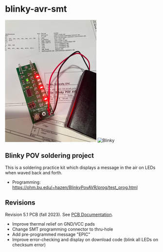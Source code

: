# blinky-avr-smt

![Overview Photo](Photos/overview.jpg)
![Blinky](http://edf.bu.edu/pov/taxi.jpg)

## Blinky POV soldering project

This is a soldering practice kit which displays a message in the air
on LEDs when waved back and forth.  

* Programming: https://ohm.bu.edu/~hazen/BlinkyPovAVR/prog/test_prog.html

## Revisions

Revision 5.1 PCB (fall 2023).  See [PCB Documentation](Hardware/avr-smt-44).

* Improve thermal relief on GND/VCC pads
* Change SMT programming connector to thru-hole
* Add pre-programmed message "EPIC"
* Improve error-checking and display on download code
  (blink all LEDs on checksum error)
